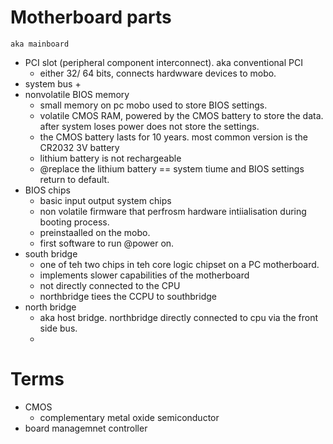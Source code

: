# Motherboard parts
    aka mainboard
- PCI slot (peripheral component interconnect). aka conventional PCI
    + either 32/ 64 bits, connects hardwware devices to mobo. 
- system bus
    + 
- nonvolatile BIOS memory
    + small memory on pc mobo used to store BIOS settings. 
    + volatile CMOS RAM, powered by the CMOS battery to store the data. after system loses power does not store the settings.
    + the CMOS battery lasts for 10 years. most common version is the CR2032 3V battery
    + lithium battery is not rechargeable
    + @replace the lithium battery == system tiume and BIOS settings return to default.
- BIOS chips
    + basic input output system chips
    + non volatile firmware that perfrosm hardware intiialisation during booting process.
    + preinstaalled on the mobo.
    + first software to run @power on.
- south bridge
    + one of teh two chips in teh core logic chipset on a PC motherboard.
    + implements slower capabilities of the motherboard
    + not directly connected to the CPU
    + northbridge tiees the CCPU to southbridge
- north bridge
    + aka host bridge. northbridge directly connected to cpu via the front side bus. 
    + 

# Terms
- CMOS
    + complementary metal oxide semiconductor
- board managemnet controller